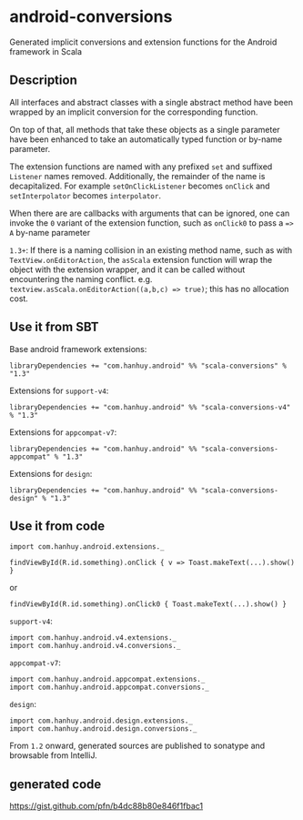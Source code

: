# android-conversions

Generated implicit conversions and extension functions for the Android
framework in Scala

## Description

All interfaces and abstract classes with a single abstract method have been
wrapped by an implicit conversion for the corresponding function.

On top of that, all methods that take these objects as a single parameter
have been enhanced to take an automatically typed function or by-name
parameter.

The extension functions are named with any prefixed `set` and suffixed
`Listener` names removed. Additionally, the remainder of the name is
decapitalized. For example `setOnClickListener` becomes `onClick` and
`setInterpolator` becomes `interpolator`.

When there are are callbacks with arguments that can be ignored, one can
invoke the `0` variant of the extension function, such as `onClick0` to pass
a `=> A` by-name parameter

`1.3+`: If there is a naming collision in an existing method name, such as
with `TextView.onEditorAction`, the `asScala` extension function will wrap
the object with the extension wrapper, and it can be called without
encountering the naming conflict. e.g.
`textview.asScala.onEditorAction((a,b,c) => true)`; this has no allocation
cost.

## Use it from SBT

Base android framework extensions:

`libraryDependencies += "com.hanhuy.android" %% "scala-conversions" % "1.3"`

Extensions for `support-v4`:

`libraryDependencies += "com.hanhuy.android" %% "scala-conversions-v4" % "1.3"`

Extensions for `appcompat-v7`:

`libraryDependencies += "com.hanhuy.android" %% "scala-conversions-appcompat" % "1.3"`

Extensions for `design`:

`libraryDependencies += "com.hanhuy.android" %% "scala-conversions-design" % "1.3"`

## Use it from code

`import com.hanhuy.android.extensions._`

`findViewById(R.id.something).onClick { v => Toast.makeText(...).show() }`

or

`findViewById(R.id.something).onClick0 { Toast.makeText(...).show() }`

`support-v4`:

```
import com.hanhuy.android.v4.extensions._
import com.hanhuy.android.v4.conversions._
```

`appcompat-v7`:

```
import com.hanhuy.android.appcompat.extensions._
import com.hanhuy.android.appcompat.conversions._
```

`design`:

```
import com.hanhuy.android.design.extensions._
import com.hanhuy.android.design.conversions._
```

From `1.2` onward, generated sources are published to sonatype and browsable
from IntelliJ.

## generated code

https://gist.github.com/pfn/b4dc88b80e846f1fbac1

